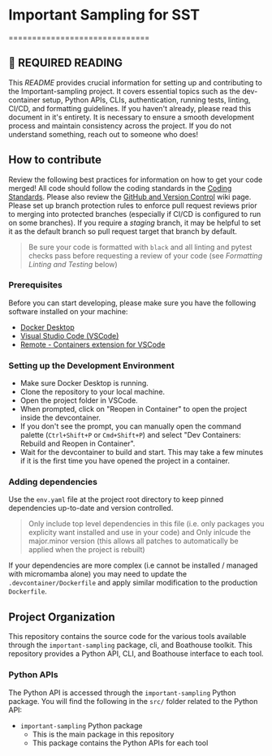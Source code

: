 # Important Sampling for SST
==============================



## **📢 REQUIRED READING**

This *README* provides crucial information for setting up and contributing to the Important-sampling project. It covers essential topics such as the dev-container setup, Python APIs, CLIs, authentication, running tests, linting, CI/CD, and formatting guidelines. If you haven't already, please read this document in it's entirety. It is necessary to ensure a smooth development process and maintain consistency across the project. If you do not understand something, reach out to someone who does!

## How to contribute

Review the following best practices for information on how to get your code merged! All code should follow the coding standards in the [Coding Standards](https://github.com/Denver-Automation-Analytics/software-design-and-best-practices/wiki/Coding-Standards). Please also review the [GitHub and Version Control](https://github.com/Denver-Automation-Analytics/software-design-and-best-practices/wiki/GitHub-and-Version-Control) wiki page. Please set up branch protection rules to enforce pull request reviews prior to merging into protected branches (especially if CI/CD is configured to run on some branches). If you require a *staging* branch, it may be helpful to set it as the default branch so pull request target that branch by default.

> Be sure your code is formatted with `black` and all linting and pytest checks pass before requesting a review of your code (see *Formatting Linting and Testing* below)

### Prerequisites

Before you can start developing, please make sure you have the following software installed on your machine:

- [Docker Desktop](https://www.docker.com/products/docker-desktop/)
- [Visual Studio Code (VSCode)](https://code.visualstudio.com/download)
- [Remote - Containers extension for VSCode](https://marketplace.visualstudio.com/items?itemName=ms-vscode-remote.remote-containers)

### Setting up the Development Environment

- Make sure Docker Desktop is running.
- Clone the repository to your local machine.
- Open the project folder in VSCode.
- When prompted, click on "Reopen in Container" to open the project inside the devcontainer.
- If you don't see the prompt, you can manually open the command palette (`Ctrl+Shift+P` or `Cmd+Shift+P`) and select "Dev Containers: Rebuild and Reopen in Container".
- Wait for the devcontainer to build and start. This may take a few minutes if it is the first time you have opened the project in a container.

### Adding dependencies

Use the `env.yaml` file at the project root directory to keep pinned dependencies up-to-date and version controlled.

> Only include top level dependencies in this file (i.e. only packages you explicity want installed and use in your code) and Only inlcude the major.minor version (this allows all patches to automatically be applied when the project is rebuilt)

If your dependencies are more complex (i.e cannot be installed / managed with micromamba alone) you may need to update the `.devcontainer/Dockerfile` and apply similar modification to the production `Dockerfile`.

## Project Organization

This repository contains the source code for the various tools available through the `important-sampling` package, cli, and Boathouse toolkit. This repository provides a Python API, CLI, and Boathouse interface to each tool.

### Python APIs

The Python API is accessed through the `important-sampling` Python package. You will find the following in the `src/` folder related to the Python API:

- `important-sampling` Python package
  - This is the main package in this repository
  - This package contains the Python APIs for each tool

